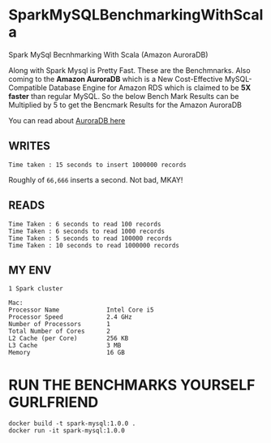 # SparkMySQLBenchmarkingWithScala
Spark MySql Becnhmarking With Scala (Amazon AuroraDB)

Along with Spark Mysql is Pretty Fast. These are the Benchmnarks. Also coming to the **Amazon AuroraDB** which is a New Cost-Effective MySQL-Compatible Database Engine for Amazon RDS which is claimed to be **5X faster** than regular MySQL.  So the below Bench Mark Results can be Multiplied by 5 to get the Bencmark Results for the Amazon AuroraDB

You can read about [AuroraDB here](https://aws.amazon.com/blogs/aws/highly-scalable-mysql-compat-rds-db-engine/)

## WRITES
```
Time taken : 15 seconds to insert 1000000 records
```

Roughly of `66,666` inserts a second.  Not bad, MKAY!

## READS
```
Time Taken : 6 seconds to read 100 records
Time Taken : 6 seconds to read 1000 records
Time Taken : 5 seconds to read 100000 records
Time Taken : 10 seconds to read 1000000 records
```

## MY ENV
```
1 Spark cluster

Mac:
Processor Name       	   Intel Core i5
Processor Speed      	   2.4 GHz
Number of Processors 	   1
Total Number of Cores	   2
L2 Cache (per Core)  	   256 KB
L3 Cache             	   3 MB
Memory               	   16 GB
```

# RUN THE BENCHMARKS YOURSELF GURLFRIEND
```
docker build -t spark-mysql:1.0.0 .
docker run -it spark-mysql:1.0.0
```

